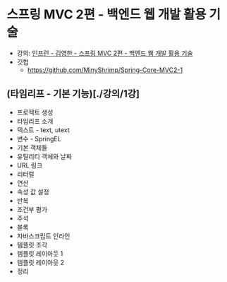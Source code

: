 # 스프링 MVC 2편 - 백엔드 웹 개발 활용 기술
* 강의: [인프런 - 김영한 - 스프링 MVC 2편 - 백엔드 웹 개발 활용 기술](https://www.inflearn.com/course/%EC%8A%A4%ED%94%84%EB%A7%81-mvc-2/dashboard)
* 깃헙
  * https://github.com/MinyShrimp/Spring-Core-MVC2-1

## (타임리프 - 기본 기능)[./강의/1강]
* 프로젝트 생성
* 타임리프 소개
* 텍스트 - text, utext
* 변수 - SpringEL
* 기본 객체들
* 유틸리티 객체와 날짜
* URL 링크
* 리터럴
* 연산
* 속성 값 설정
* 반복
* 조건부 평가
* 주석
* 블록
* 자바스크립트 인라인
* 템플릿 조각
* 템플릿 레이아웃 1
* 템플릿 레이아웃 2
* 정리